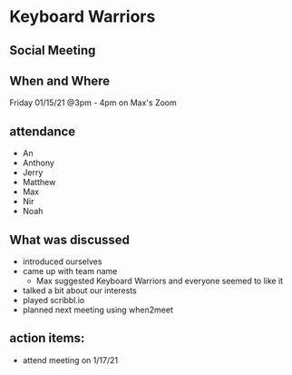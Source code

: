 # Keyboard Warriors

## Social Meeting

## When and Where

Friday 01/15/21 @3pm - 4pm on Max's Zoom

## attendance

- An
- Anthony
- Jerry
- Matthew
- Max
- Nir
- Noah


## What was discussed

 - introduced ourselves
 - came up with team name
   - Max suggested Keyboard Warriors and everyone seemed to like it
 - talked a bit about our interests
 - played scribbl.io
 - planned next meeting using when2meet

## action items:

- attend meeting on 1/17/21
